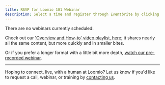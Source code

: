 ```yaml
---
title: RSVP for Loomio 101 Webinar
description: Select a time and register through Eventbrite by clicking a link.
---
```


There are no webinars currently scheduled.

Check out our ['Overview and How-to' video playlist, here](https://help.loomio.org/en/overview-and-how-tos); it shares nearly all the same content, but more quickly and in smaller bites.

Or if you prefer a longer format with a little bit more depth, [watch our pre-recorded webinar](https://newsletter.loomio.org/subscription/Y0Fc9mAjg).

---

Hoping to connect, live, with a human at Loomio? Let us know if you'd like to request a call, webinar, or training by [contacting us](https://loomio.org/contact).
